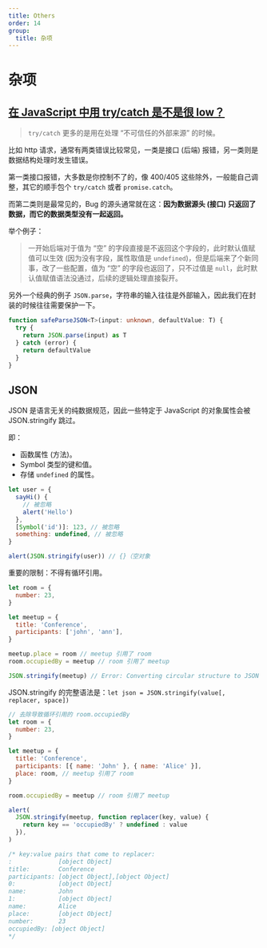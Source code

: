 ```yaml
---
title: Others
order: 14
group:
  title: 杂项
---
```


# 杂项

## [在 JavaScript 中用 try/catch 是不是很 low？](https://www.zhihu.com/question/264259255)

> `try/catch` 更多的是用在处理 “不可信任的外部来源” 的时候。

比如 http 请求，通常有两类错误比较常见，一类是接口 (后端) 报错，另一类则是数据结构处理时发生错误。

第一类接口报错，大多数是你控制不了的，像 400/405 这些除外，一般能自己调整，其它的顺手包个 `try/catch` 或者 `promise.catch`。

而第二类则是最常见的，Bug 的源头通常就在这：**因为数据源头 (接口) 只返回了数据，而它的数据类型没有一起返回。**

举个例子：

> 一开始后端对于值为 “空” 的字段直接是不返回这个字段的，此时默认值赋值可以生效 (因为没有字段，属性取值是 `undefined`)，但是后端来了个新同事，改了一些配置，值为 “空” 的字段也返回了，只不过值是 `null`，此时默认值赋值语法没通过，后续的逻辑处理直接裂开。

另外一个经典的例子 `JSON.parse`，字符串的输入往往是外部输入，因此我们在封装的时候往往需要保护一下。

```ts
function safeParseJSON<T>(input: unknown, defaultValue: T) {
  try {
    return JSON.parse(input) as T
  } catch (error) {
    return defaultValue
  }
}
```

## JSON

JSON 是语言无关的纯数据规范，因此一些特定于 JavaScript 的对象属性会被 JSON.stringify 跳过。

即：

- 函数属性 (方法)。
- Symbol 类型的键和值。
- 存储 `undefined` 的属性。

```js
let user = {
  sayHi() {
    // 被忽略
    alert('Hello')
  },
  [Symbol('id')]: 123, // 被忽略
  something: undefined, // 被忽略
}

alert(JSON.stringify(user)) // {}（空对象
```

重要的限制：不得有循环引用。

```js
let room = {
  number: 23,
}

let meetup = {
  title: 'Conference',
  participants: ['john', 'ann'],
}

meetup.place = room // meetup 引用了 room
room.occupiedBy = meetup // room 引用了 meetup

JSON.stringify(meetup) // Error: Converting circular structure to JSON
```

JSON.stringify 的完整语法是：`let json = JSON.stringify(value[, replacer, space])`

```js
// 去除导致循环引用的 room.occupiedBy
let room = {
  number: 23,
}

let meetup = {
  title: 'Conference',
  participants: [{ name: 'John' }, { name: 'Alice' }],
  place: room, // meetup 引用了 room
}

room.occupiedBy = meetup // room 引用了 meetup

alert(
  JSON.stringify(meetup, function replacer(key, value) {
    return key == 'occupiedBy' ? undefined : value
  }),
)

/* key:value pairs that come to replacer:
:             [object Object]
title:        Conference
participants: [object Object],[object Object]
0:            [object Object]
name:         John
1:            [object Object]
name:         Alice
place:        [object Object]
number:       23
occupiedBy: [object Object]
*/
```
